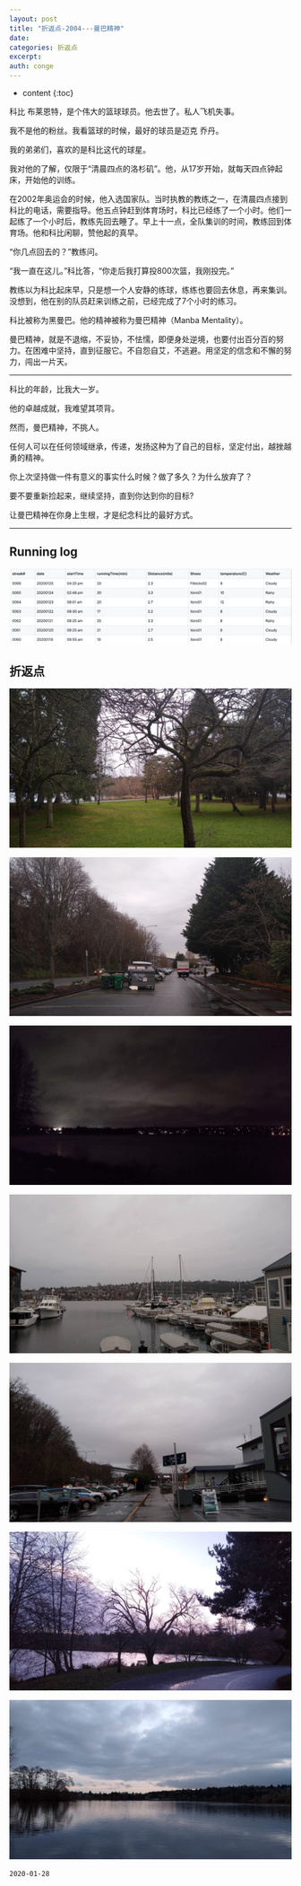 ```yaml
---
layout: post
title: "折返点-2004---曼巴精神"
date:
categories: 折返点
excerpt:
auth: conge
---
```

* content
{:toc}

科比 布莱恩特，是个伟大的篮球球员。他去世了。私人飞机失事。

我不是他的粉丝。我看篮球的时候，最好的球员是迈克 乔丹。

我的弟弟们，喜欢的是科比这代的球星。

我对他的了解，仅限于“清晨四点的洛杉矶”。他，从17岁开始，就每天四点钟起床，开始他的训练。

在2002年奥运会的时候，他入选国家队。当时执教的教练之一，在清晨四点接到科比的电话，需要指导。他五点钟赶到体育场时，科比已经练了一个小时。他们一起练了一个小时后，教练先回去睡了。早上十一点，全队集训的时间，教练回到体育场。他和科比闲聊，赞他起的真早。

“你几点回去的？”教练问。

“我一直在这儿。”科比答，“你走后我打算投800次篮，我刚投完。”

教练以为科比起床早，只是想一个人安静的练球，练练也要回去休息，再来集训。没想到，他在别的队员赶来训练之前，已经完成了7个小时的练习。

科比被称为黑曼巴。他的精神被称为曼巴精神（Manba Mentality）。

曼巴精神，就是不退缩，不妥协，不怯懦，即便身处逆境，也要付出百分百的努力。在困难中坚持，直到征服它。不自怨自艾，不逃避。用坚定的信念和不懈的努力，闯出一片天。

---------

科比的年龄，比我大一岁。

他的卓越成就，我难望其项背。

然而，曼巴精神，不挑人。

任何人可以在任何领域继承，传递，发扬这种为了自己的目标，坚定付出，越挫越勇的精神。

你上次坚持做一件有意义的事实什么时候？做了多久？为什么放弃了？

要不要重新捡起来，继续坚持，直到你达到你的目标?

让曼巴精神在你身上生根，才是纪念科比的最好方式。

-----------

## Running log
![Running Log Week 04, 2020](/assets/images/折返点/118382-693f12a3de17e1bf.png)

## 折返点
![20200119.jpg](/assets/images/折返点/118382-a83c242f2a96ac5a.jpg)

![20200120.jpg](/assets/images/折返点/118382-891357ff41e5e7fe.jpg)

![20200121.jpg](/assets/images/折返点/118382-57a28990521af88f.jpg)

![20200122.jpg](/assets/images/折返点/118382-d73edcf28c45ff38.jpg)

![20200123.jpg](/assets/images/折返点/118382-f7c27b747fbf776b.jpg)

![20200124.jpg](/assets/images/折返点/118382-4e9f2ff37de9bfb4.jpg)

![20200125.jpg](/assets/images/折返点/118382-ffee50de8c0e23f7.jpg)

```
2020-01-28
```
